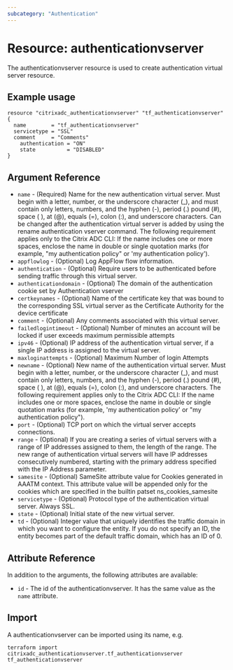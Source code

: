 ```yaml
---
subcategory: "Authentication"
---
```


# Resource: authenticationvserver

The authenticationvserver resource is used to create authentication virtual server resource.


## Example usage

```hcl
resource "citrixadc_authenticationvserver" "tf_authenticationvserver" {
  name        = "tf_authenticationvserver"
  servicetype = "SSL"
  comment     = "Comments"
	authentication = "ON"
	state          = "DISABLED"
}
```


## Argument Reference

* `name` - (Required) Name for the new authentication virtual server.  Must begin with a letter, number, or the underscore character (_), and must contain only letters, numbers, and the hyphen (-), period (.) pound (#), space ( ), at (@), equals (=), colon (:), and underscore characters. Can be changed after the authentication virtual server is added by using the rename authentication vserver command.  The following requirement applies only to the Citrix ADC CLI: If the name includes one or more spaces, enclose the name in double or single quotation marks (for example, "my authentication policy" or 'my authentication policy').
* `appflowlog` - (Optional) Log AppFlow flow information.
* `authentication` - (Optional) Require users to be authenticated before sending traffic through this virtual server.
* `authenticationdomain` - (Optional) The domain of the authentication cookie set by Authentication vserver
* `certkeynames` - (Optional) Name of the certificate key that was bound to the corresponding SSL virtual server as the Certificate Authority for the device certificate
* `comment` - (Optional) Any comments associated with this virtual server.
* `failedlogintimeout` - (Optional) Number of minutes an account will be locked if user exceeds maximum permissible attempts
* `ipv46` - (Optional) IP address of the authentication virtual server, if a single IP address is assigned to the virtual server.
* `maxloginattempts` - (Optional) Maximum Number of login Attempts
* `newname` - (Optional) New name of the authentication virtual server.  Must begin with a letter, number, or the underscore character (_), and must contain only letters, numbers, and the hyphen (-), period (.) pound (#), space ( ), at (@), equals (=), colon (:), and underscore characters.  The following requirement applies only to the Citrix ADC CLI: If the name includes one or more spaces, enclose the name in double or single quotation marks (for example, 'my authentication policy' or "my authentication policy").
* `port` - (Optional) TCP port on which the virtual server accepts connections.
* `range` - (Optional) If you are creating a series of virtual servers with a range of IP addresses assigned to them, the length of the range.  The new range of authentication virtual servers will have IP addresses consecutively numbered, starting with the primary address specified with the IP Address parameter.
* `samesite` - (Optional) SameSite attribute value for Cookies generated in AAATM context. This attribute value will be appended only for the cookies which are specified in the builtin patset ns_cookies_samesite
* `servicetype` - (Optional) Protocol type of the authentication virtual server. Always SSL.
* `state` - (Optional) Initial state of the new virtual server.
* `td` - (Optional) Integer value that uniquely identifies the traffic domain in which you want to configure the entity. If you do not specify an ID, the entity becomes part of the default traffic domain, which has an ID of 0.


## Attribute Reference

In addition to the arguments, the following attributes are available:

* `id` - The id of the authenticationvserver. It has the same value as the `name` attribute.


## Import

A authenticationvserver can be imported using its name, e.g.

```shell
terraform import citrixadc_authenticationvserver.tf_authenticationvserver tf_authenticationvserver
```
